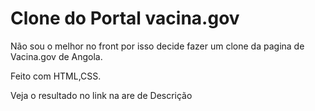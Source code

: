 # Clone do Portal vacina.gov

 Não sou o melhor no front por isso decide fazer um clone da pagina de Vacina.gov de Angola.
 
 Feito com HTML,CSS.
 
 Veja o resultado no link na are de Descrição

